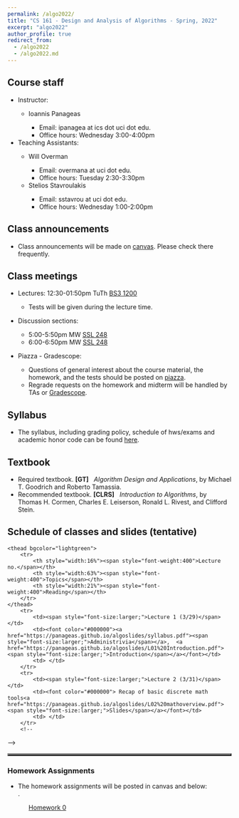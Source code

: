 ```yaml
---
permalink: /algo2022/
title: "CS 161 - Design and Analysis of Algorithms - Spring, 2022"
excerpt: "algo2022"
author_profile: true
redirect_from: 
  - /algo2022
  - /algo2022.md
---
```

<H2>Course staff</H2>
<UL>
 <LI> Instructor: </LI>
 <UL>
  <LI> Ioannis Panageas</LI>
  <UL>
   <LI> Email: ipanagea at ics dot uci dot edu.  </LI>
   <LI>Office hours: Wednesday 3:00-4:00pm</LI>
    </UL>
  </UL>
 <LI> Teaching Assistants: </LI>
 <UL>
  <LI> Will Overman </LI>
  <UL>
   <LI> Email: overmana at uci dot edu.</LI>
   <LI> Office hours: Tuesday 2:30-3:30pm</LI>
 </UL>
  <LI> Stelios Stavroulakis</LI>
  <UL>
   <LI> Email: sstavrou at uci dot edu.</LI>
   <LI> Office hours: Wednesday 1:00-2:00pm </LI>
  </UL>
 </UL>
 </UL>  
<H2>Class announcements</H2>
<UL>
	<LI> Class announcements will be made on <a href="https://canvas.eee.uci.edu/">canvas</a>. Please check there frequently. </LI>
</UL>
<H2>Class meetings</H2>
<UL>
 <LI> Lectures: 12:30-01:50pm TuTh <a href="https://classrooms.uci.edu/classrooms/bs3/bs3-1200/"> BS3 1200</a> </LI>
 <UL>
  <LI> Tests will be given during the lecture time. </LI>
   </UL>
 </UL>
<UL> 
 <LI> Discussion sections: </LI>
 <UL>
  <LI> 5:00-5:50pm MW <a href="https://classrooms.uci.edu/classrooms/ssl/ssl-248/"> SSL 248</a> </LI>
  <LI> 6:00-6:50pm MW <a href="https://classrooms.uci.edu/classrooms/ssl/ssl-248/"> SSL 248</a> </LI>
 </UL>
 </UL>
<UL> 
 <LI> Piazza - Gradescope: </LI>
 <UL>  
<LI> Questions of general interest about the course material, the homework,
        and the tests  should be posted on <a href="https://piazza.com/">piazza</a>. 
	 </LI>
<LI> Regrade requests on the homework and midterm will be handled by TAs or <a href="https://www.gradescope.com/">Gradescope</a>. </LI>
  </UL>
 </UL> 
<H2>Syllabus</H2>
<UL>
<LI> The syllabus, including grading policy, schedule of hws/exams and academic honor code can be found <a href="https://panageas.github.io/algoslides/syllabus.pdf"> here</a>.
</LI>
</UL> 
<H2>Textbook</H2>
<UL>
<LI> Required textbook. <b>[GT]</b> &nbsp; <i>Algorithm Design and Applications</i>, 
by Michael T. Goodrich and
Roberto Tamassia. 
</LI>
<LI> Recommended textbook. <b>[CLRS]</b> &nbsp; <i>Introduction to Algorithms</i>, 
by Thomas H. Cormen, Charles E. Leiserson, Ronald L. Rivest, and Clifford Stein. 
</LI>
</UL>
<H2>Schedule of classes and slides (tentative)</H2>
<table align="center" border="3" cellpadding="2" cellspacing="2">
	 
	<thead bgcolor="lightgreen">
		<tr>
			<th style="width:16%"><span style="font-weight:400">Lecture no.</span></th>
			<th style="width:63%"><span style="font-weight:400">Topics</span></th>
			<th style="width:21%"><span style="font-weight:400">Reading</span></th>
		</tr>
	</thead>
		<tr>
			<td><span style="font-size:larger;">Lecture 1 (3/29)</span></td>
			<td><font color="#000000"><a href="https://panageas.github.io/algoslides/syllabus.pdf"><span style="font-size:larger;">Administrivia</span></a>,  <a href="https://panageas.github.io/algoslides/L01%20Introduction.pdf"><span style="font-size:larger;">Introduction</span></a></font></td>
			<td> </td>
		</tr>
		<tr>
			<td><span style="font-size:larger;">Lecture 2 (3/31)</span></td>
			<td><font color="#000000"> Recap of basic discrete math tools<a href="https://panageas.github.io/algoslides/L02%20mathoverview.pdf"><span style="font-size:larger;">Slides</span></a></font></td>
			<td> </td>
		</tr>
		<!--
-->
		 
</table>

<H3>Homework Assignments</H3>
<UL>
<LI> The homework assignments will be posted in canvas and below: </LI>.
	<UL>
		<a href="https://panageas.github.io/algoslides/Homework0.pdf"> Homework 0</a> 
	</UL>
	
</UL>
